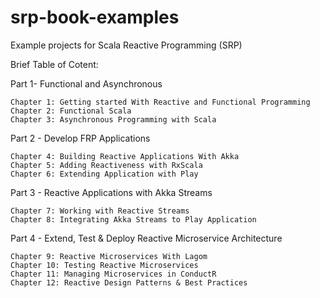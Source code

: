 # srp-book-examples
Example projects for Scala Reactive Programming (SRP)


Brief Table of Cotent:

Part 1- Functional and Asynchronous 
	
	Chapter 1: Getting started With Reactive and Functional Programming
	Chapter 2: Functional Scala
	Chapter 3: Asynchronous Programming with Scala
       
Part 2 - Develop FRP Applications
	
	Chapter 4: Building Reactive Applications With Akka
	Chapter 5: Adding Reactiveness with RxScala
	Chapter 6: Extending Application with Play

Part 3 - Reactive Applications with Akka Streams
	
	Chapter 7: Working with Reactive Streams
	Chapter 8: Integrating Akka Streams to Play Application
	
Part 4 - Extend, Test & Deploy Reactive Microservice Architecture
	
	Chapter 9: Reactive Microservices With Lagom
	Chapter 10: Testing Reactive Microservices
	Chapter 11: Managing Microservices in ConductR
	Chapter 12: Reactive Design Patterns & Best Practices
